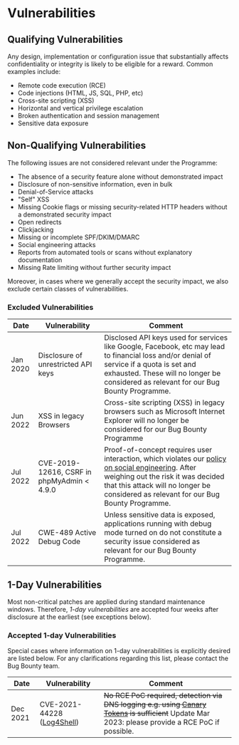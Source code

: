 # Vulnerabilities

## Qualifying Vulnerabilities
Any design, implementation or configuration issue that substantially 
affects confidentiality or integrity is likely to be eligible for a 
reward. Common examples include: 

 * Remote code execution (RCE)
 * Code injections (HTML, JS, SQL, PHP, etc)
 * Cross-site scripting (XSS)
 * Horizontal and vertical privilege escalation
 * Broken authentication and session management
 * Sensitive data exposure

## Non-Qualifying Vulnerabilities
The following issues are not considered relevant under the Programme:

 * The absence of a security feature alone without demonstrated impact 
 * Disclosure of non-sensitive information, even in bulk
 * Denial-of-Service attacks
 * "Self" XSS
 * Missing Cookie flags or missing security-related HTTP headers without 
a demonstrated security impact 
 * Open redirects
 * Clickjacking
 * Missing or incomplete SPF/DKIM/DMARC
 * Social engineering attacks
 * Reports from automated tools or scans without explanatory documentation
 * Missing Rate limiting without further security impact

Moreover, in cases where we generally accept the security impact, we 
also exclude certain classes of vulnerabilities.

### Excluded Vulnerabilities

| Date | Vulnerability | Comment |
| --- | --- | --- |
| Jan 2020 | Disclosure of unrestricted API keys | Disclosed API keys used for services like Google, Facebook, etc may lead to financial loss and/or denial of service if a quota is set and exhausted. These will no longer be considered as relevant for our Bug Bounty Programme. |
| Jun 2022 | XSS in legacy Browsers | Cross-site scripting (XSS) in legacy browsers such as Microsoft Internet Explorer will no longer be considered for our Bug Bounty Programme |
| Jul 2022 | CVE-2019-12616, CSRF in phpMyAdmin < 4.9.0 | Proof-of-concept requires user interaction, which violates our [policy on social engineering](https://github.com/swisscom/bugbounty#547-social-engineering). After weighing out the risk it was decided that this attack will no longer be considered as relevant for our Bug Bounty Programme. |
| Jul 2022 | CWE-489 Active Debug Code | Unless sensitive data is exposed, applications running with debug mode turned on do not constitute a security issue considered as relevant for our Bug Bounty Programme. |

## 1-Day Vulnerabilities
Most non-critical patches are applied during standard maintenance 
windows. Therefore, *1-day vulnerabilities* are accepted four weeks 
after disclosure at the earliest (see exceptions below). 

### Accepted 1-day Vulnerabilities
Special cases where information on 1-day vulnerabilities is explicitly 
desired are listed below. For any clarifications regarding this list, 
please contact the Bug Bounty team. 

| Date | Vulnerability | Comment |
| --- | --- | --- |
| Dec 2021 | CVE-2021-44228 ([Log4Shell](https://www.lunasec.io/docs/blog/log4j-zero-day/)) | ~~No RCE PoC required, detection via DNS logging e.g. using [Canary Tokens](https://canarytokens.org/) is sufficient~~ Update Mar 2023: please provide a RCE PoC if possible. |
